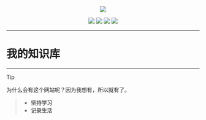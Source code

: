 <p align="center">
    <a href="https://sttez.github.io/" target="_blank">
        <img src="https://s1.328888.xyz/2022/03/27/JAgFt.jpg" width=""/>
    </a>
</p>
<p align="center">
  <a href="https://github.com/sttez/sttez.github.io" target="_blank"><img src="https://img.shields.io/badge/Github-knowledge-red.svg"></a>
  <a href="https://gitee.com/hellohehe1/hellohehe" target="_blank"><img src="https://img.shields.io/badge/Gitee-knowledge-blue.svg"></a>
  <a href="https://space.bilibili.com/289983710" target="_blank"><img src="https://img.shields.io/badge/bilibili-哔哩哔哩-critical"></a>
  <a href="https://" target="_blank"><img src="https://img.shields.io/badge/bilibili-博客-critical"></a>
</p>


---
# **我的知识库**
---

> [!TIP]
>  为什么会有这个网站呢？因为我想有，所以就有了。  

>  - **坚持学习**
>  - **记录生活**

